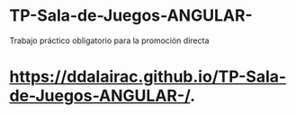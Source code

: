 # TP-Sala-de-Juegos-ANGULAR-
Trabajo práctico obligatorio para la promoción directa

# https://ddalairac.github.io/TP-Sala-de-Juegos-ANGULAR-/.

